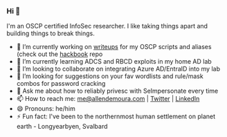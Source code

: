 ### Hi 👋
I'm an OSCP certified InfoSec researcher. I like taking things apart and building things to break things.
<!--
**allendemoura/allendemoura** is a ✨ _special_ ✨ repository because its `README.md` (this file) appears on your GitHub profile.

Here are some ideas to get you started:

- 🔭 I’m currently working on ...
- 🌱 I’m currently learning ...
- 👯 I’m looking to collaborate on ...
- 🤔 I’m looking for help with ...🥍
- 💬 Ask me about ...
- 📫 How to reach me: ...
- 😄 Pronouns: ...
- ⚡ Fun fact: ...

www.allendemoura.com

www.medium.com/@senderend

www.linkedin.com/in/allendemoura

-->
- 🔭 I’m currently working on [writeups](https://www.medium.com/@senderend) for my OSCP scripts and aliases (check out the [hackbook](https://github.com/allendemoura/hackbook) repo
- 🌱 I’m currently learning ADCS and RBCD exploits in my home AD lab
- 👯 I’m looking to collaborate on integrating Azure AD/EntraID into my lab
- 🤔 I’m looking for suggestions on your fav wordlists and rule/mask combos for password cracking
- 💬 Ask me about how to reliably privesc with SeImpersonate every time
- 📫 How to reach me: me@allendemoura.com | [Twitter](https://twitter.com/senderend) | [LinkedIn](https://linkedin.com/in/allendemoura)
- 😄 Pronouns: he/him
- ⚡ Fun fact: I've been to the northernmost human settlement on planet earth - Longyearbyen, Svalbard

